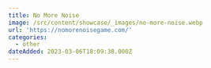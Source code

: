 ```yaml
---
title: No More Noise
image: /src/content/showcase/_images/no-more-noise.webp
url: 'https://nomorenoisegame.com/'
categories:
  - other
dateAdded: 2023-03-06T18:09:38.000Z
---
```


